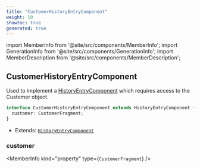 ```yaml
---
title: "CustomerHistoryEntryComponent"
weight: 10
showtoc: true
generated: true
---
```

<!-- This file was generated from the Vendure source. Do not modify. Instead, re-run the "docs:build" script -->
import MemberInfo from '@site/src/components/MemberInfo';
import GenerationInfo from '@site/src/components/GenerationInfo';
import MemberDescription from '@site/src/components/MemberDescription';


## CustomerHistoryEntryComponent

<GenerationInfo sourceFile="packages/admin-ui/src/lib/core/src/providers/custom-history-entry-component/history-entry-component-types.ts" sourceLine="64" packageName="@vendure/admin-ui" since="1.9.0" />

Used to implement a <a href='/reference/admin-ui-api/custom-history-entry-components/history-entry-component#historyentrycomponent'>HistoryEntryComponent</a> which requires access to the Customer object.

```ts title="Signature"
interface CustomerHistoryEntryComponent extends HistoryEntryComponent {
  customer: CustomerFragment;
}
```
* Extends: <code><a href='/reference/admin-ui-api/custom-history-entry-components/history-entry-component#historyentrycomponent'>HistoryEntryComponent</a></code>



<div className="members-wrapper">

### customer

<MemberInfo kind="property" type={`CustomerFragment`}   />




</div>
